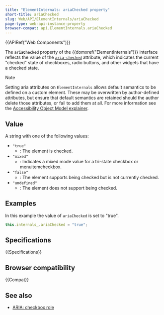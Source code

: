 ```yaml
---
title: "ElementInternals: ariaChecked property"
short-title: ariaChecked
slug: Web/API/ElementInternals/ariaChecked
page-type: web-api-instance-property
browser-compat: api.ElementInternals.ariaChecked
---
```


{{APIRef("Web Components")}}

The **`ariaChecked`** property of the {{domxref("ElementInternals")}} interface reflects the value of the [`aria-checked`](/en-US/docs/Web/Accessibility/ARIA/Reference/Attributes/aria-checked) attribute, which indicates the current "checked" state of checkboxes, radio buttons, and other widgets that have a checked state.

> [!NOTE]
> Setting aria attributes on `ElementInternals` allows default semantics to be defined on a custom element. These may be overwritten by author-defined attributes, but ensure that default semantics are retained should the author delete those attributes, or fail to add them at all. For more information see the [Accessibility Object Model explainer](https://wicg.github.io/aom/explainer.html#default-semantics-for-custom-elements-via-the-elementinternals-object).

## Value

A string with one of the following values:

- `"true"`
  - : The element is checked.
- `"mixed"`
  - : Indicates a mixed mode value for a tri-state checkbox or menuitemcheckbox.
- `"false"`
  - : The element supports being checked but is not currently checked.
- `"undefined"`
  - : The element does not support being checked.

## Examples

In this example the value of `ariaChecked` is set to "true".

```js
this.internals_.ariaChecked = "true";
```

## Specifications

{{Specifications}}

## Browser compatibility

{{Compat}}

## See also

- [ARIA: checkbox role](/en-US/docs/Web/Accessibility/ARIA/Roles/checkbox_role)
